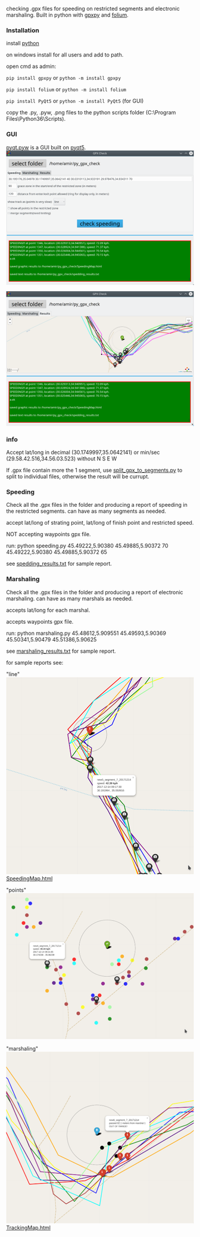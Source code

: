 checking .gpx files for speeding on restricted segments and electronic marshaling.
Built in python with [gpxpy](https://github.com/tkrajina/gpxpy) and [folium](https://github.com/python-visualization/folium).

### Installation ###

install [python](https://www.python.org/downloads/)

on windows install for all users and add to path.

open cmd as admin:

`pip install gpxpy` or `python -m install gpxpy`

`pip install folium` or `python -m install folium`

`pip install PyQt5` or `python -m install PyQt5` (for GUI)

copy the .py, .pyw, .png files to the python scripts folder (C:\Program Files\Python36\Scripts).

### GUI ###

[pyqt.pyw](https://github.com/amirsher/py_gpx_check/blob/master/pyqt.pyw) is a GUI built on [pyqt5](https://pypi.python.org/pypi/PyQt5).
![pyqt5 GUI](https://github.com/amirsher/py_gpx_check/blob/master/pyqt5_gui.png)

![pyqt5 GUI results](https://github.com/amirsher/py_gpx_check/blob/master/pyqt5_gui_results.png)
### info ###

Accept lat/long in decimal (30.1749997,35.0642141) or min/sec (29.58.42.516,34.56.03.523) without N S E W

If .gpx file contain more the 1 segment, use [split_gpx_to_segments.py](https://github.com/amirsher/py_gpx_check/blob/master/split_gpx_to_segments.py) to split to individual files, otherwise the result will be currupt. 

### Speeding ###

Check all the .gpx files in the folder and producing a report of speeding in the restricted segments. can have as many segments as needed.

accept lat/long of strating point, lat/long of finish point and restricted speed.

NOT accepting waypoints gpx file.

run: python speeding.py 45.49222,5.90380 45.49885,5.90372 70 45.49222,5.90380 45.49885,5.90372 65

see [spedding_results.txt](https://github.com/amirsher/py_gpx_check/blob/master/spedding_results.txt) for sample report.

### Marshaling ###

Check all the .gpx files in the folder and producing a report of electronic marshaling. can have as many marshals as needed.

accepts lat/long for each marshal.

accepts waypoints gpx file.

run: python marshaling.py 45.48612,5.909551 45.49593,5.90369 45.50341,5.90479 45.51386,5.90625

see [marshaling_results.txt](https://github.com/amirsher/py_gpx_check/blob/master/marshaling_results.txt) for sample report.
<!--

### Track Ploting and Web Map  (deprecated)###

Added ploting of the tracks using [matplotlib](https://matplotlib.org/), and displaying on a web page

-->
for sample reports see:

"line"
![speeding line](https://github.com/amirsher/py_gpx_check/blob/master/line.png)
[SpeedingMap.html](https://github.com/amirsher/py_gpx_check/blob/master/SpeedingMap.html)

"points"
![speeding points](https://github.com/amirsher/py_gpx_check/blob/master/points.png)

"marshaling"
![marshal point](https://github.com/amirsher/py_gpx_check/blob/master/marshal.png)
[TrackingMap.html](https://github.com/amirsher/py_gpx_check/blob/master/TrackingMap.html)
<!--
plot (deprecated)
![marshal point](https://github.com/amirsher/py_gpx_check/blob/master/tracking.png)
-->

